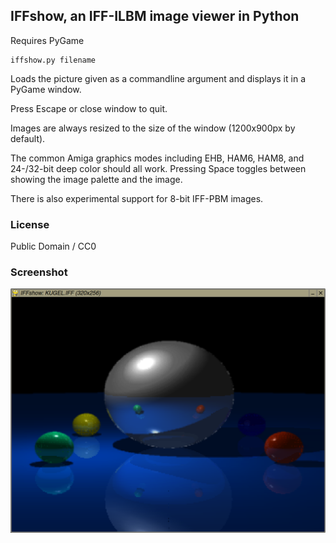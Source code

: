 ## IFFshow, an IFF-ILBM image viewer in Python

Requires PyGame

    iffshow.py filename

Loads the picture given as a commandline argument and displays it in a PyGame window.

Press Escape or close window to quit.

Images are always resized to the size of the window (1200x900px by default).

The common Amiga graphics modes including EHB, HAM6, HAM8, and 24-/32-bit deep color should all work. Pressing Space toggles between showing the image palette and the image.

There is also experimental support for 8-bit IFF-PBM images.

### License

Public Domain / CC0

### Screenshot

![screenshot](screenshot.png "IFFshow screenshot")
